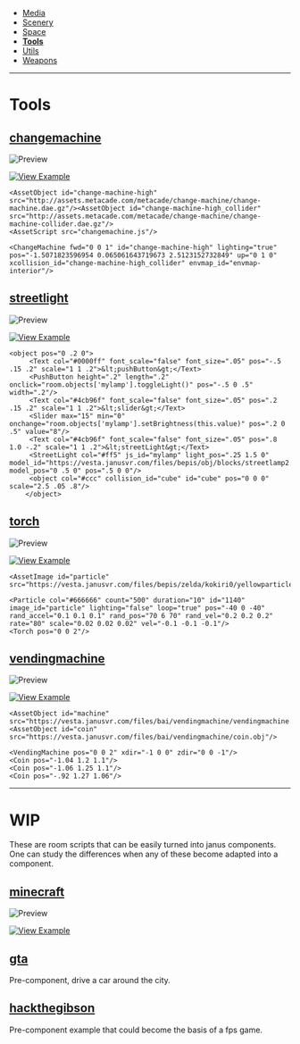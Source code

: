 - [Media](https://github.com/madjin/janus-custom-components/blob/master/media/index.md)
- [Scenery](https://github.com/madjin/janus-custom-components/blob/master/scenery/index.md)
- [Space](https://github.com/madjin/janus-custom-components/blob/master/space/index.md)
- [**Tools**](https://github.com/madjin/janus-custom-components/blob/master/tools/index.md)
- [Utils](https://github.com/madjin/janus-custom-components/blob/master/utils/index.md)
- [Weapons](https://github.com/madjin/janus-custom-components/blob/master/weapons/index.md)

***

# Tools

## [changemachine](https://github.com/madjin/janus-custom-components/blob/master/tools/changemachine/changemachine.js)

![Preview](https://i.imgur.com/Mdfhf3d.jpg)

[![View Example](https://i.imgur.com/hPC9Ati.jpg)](https://www.metacade.com)

```
<AssetObject id="change-machine-high" src="http://assets.metacade.com/metacade/change-machine/change-machine.dae.gz"/><AssetObject id="change-machine-high_collider" src="http://assets.metacade.com/metacade/change-machine/change-machine-collider.dae.gz"/>
<AssetScript src="changemachine.js"/>

<ChangeMachine fwd="0 0 1" id="change-machine-high" lighting="true" pos="-1.5071823596954 0.065061643719673 2.5123152732849" up="0 1 0" xcollision_id="change-machine-high_collider" envmap_id="envmap-interior"/>
```

## [streetlight](https://github.com/madjin/janus-custom-components/blob/master/tools/streetlight/streetlight.js)

![Preview](https://i.imgur.com/NMjft9V.jpg)

[![View Example](https://i.imgur.com/hPC9Ati.jpg)](https://vesta.janusvr.com/guide/streetlight)

```
<object pos="0 .2 0">
     <Text col="#0000ff" font_scale="false" font_size=".05" pos="-.5 .15 .2" scale="1 1 .2">&lt;pushButton&gt;</Text>
     <PushButton height=".2" length=".2" onclick="room.objects['mylamp'].toggleLight()" pos="-.5 0 .5" width=".2"/>
     <Text col="#4cb96f" font_scale="false" font_size=".05" pos=".2 .15 .2" scale="1 1 .2">&lt;slider&gt;</Text>
     <Slider max="15" min="0" onchange="room.objects['mylamp'].setBrightness(this.value)" pos=".2 0 .5" value="8"/>
     <Text col="#4cb96f" font_scale="false" font_size=".05" pos=".8 1.0 -.2" scale="1 1 .2">&lt;streetLight&gt;</Text>
     <StreetLight col="#ff5" js_id="mylamp" light_pos=".25 1.5 0" model_id="https://vesta.janusvr.com/files/bepis/obj/blocks/streetlamp2.obj.gz" model_pos="0 .5 0" pos=".5 0 0"/>
     <object col="#ccc" collision_id="cube" id="cube" pos="0 0 0" scale="2.5 .05 .8"/>
    </object>
```

## [torch](https://github.com/madjin/janus-custom-components/blob/master/tools/torch/torch.js)

![Preview](https://i.imgur.com/VqfQmC1g.jpg)

[![View Example](https://i.imgur.com/hPC9Ati.jpg)](https://vesta.janusvr.com/bai/minecraft-torch-test)

```
<AssetImage id="particle" src="https://vesta.janusvr.com/files/bepis/zelda/kokiri0/yellowparticle.png"/>

<Particle col="#666666" count="500" duration="10" id="1140" image_id="particle" lighting="false" loop="true" pos="-40 0 -40" rand_accel="0.1 0.1 0.1" rand_pos="70 6 70" rand_vel="0.2 0.2 0.2" rate="80" scale="0.02 0.02 0.02" vel="-0.1 -0.1 -0.1"/>
<Torch pos="0 0 2"/>
```

## [vendingmachine](https://github.com/madjin/janus-custom-components/blob/master/tools/vendingmachine/vendingmachine.js)

![Preview](https://i.imgur.com/TOvOwX9.jpg)

[![View Example](https://i.imgur.com/hPC9Ati.jpg)](https://vesta.janusvr.com/bai/vending-machine-test)

```
<AssetObject id="machine" src="https://vesta.janusvr.com/files/bai/vendingmachine/vendingmachine.obj"/>
<AssetObject id="coin" src="https://vesta.janusvr.com/files/bai/vendingmachine/coin.obj"/>

<VendingMachine pos="0 0 2" xdir="-1 0 0" zdir="0 0 -1"/>
<Coin pos="-1.04 1.2 1.1"/>
<Coin pos="-1.06 1.25 1.1"/>
<Coin pos="-.92 1.27 1.06"/>
```

***

# WIP

These are room scripts that can be easily turned into janus components. One can study the differences when any of these become adapted into a component.

## [minecraft](https://github.com/madjin/janus-custom-components/blob/master/tools/minecraft/minecraft2.js)

![Preview](https://i.imgur.com/hQMLPnc.jpg)

[![View Example](https://i.imgur.com/hPC9Ati.jpg)](https://vesta.janusvr.com/nazrin/minecraft-sandbox)


## [gta](https://github.com/madjin/janus-custom-components/blob/master/tools/gta/gta.js)

Pre-component, drive a car around the city.

## [hackthegibson](https://github.com/madjin/janus-custom-components/blob/master/tools/hackthegibson/hackthegibson.js)

Pre-component example that could become the basis of a fps game.
